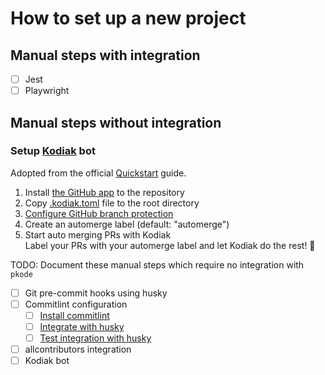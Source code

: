 # How to set up a new project

## Manual steps with integration

- [ ] Jest
- [ ] Playwright

## Manual steps without integration

### Setup [Kodiak](https://kodiakhq.com/#quickstart) bot

Adopted from the official [Quickstart](https://kodiakhq.com/#quickstart) guide.

1. Install
   [the GitHub app](https://github.com/marketplace/kodiakhq#pricing-and-setup)
   to the repository
2. Copy [.kodiak.toml](../.kodiak.toml) file to the root directory
3. [Configure GitHub branch protection](https://help.github.com/en/articles/configuring-protected-branches)
4. Create an automerge label (default: "automerge")
5. Start auto merging PRs with Kodiak\
   Label your PRs with your automerge label and let Kodiak do the rest! 🎉

TODO: Document these manual steps which require no integration with `pkode`

- [ ] Git pre-commit hooks using husky
- [ ] Commitlint configuration
  - [ ] [Install commitlint](https://commitlint.js.org/#/guides-local-setup?id=install-commitlint)
  - [ ] [Integrate with husky](https://commitlint.js.org/#/guides-local-setup?id=install-husky)
  - [ ] [Test integration with husky](https://commitlint.js.org/#/guides-local-setup?id=test)
- [ ] allcontributors integration
- [ ] Kodiak bot
